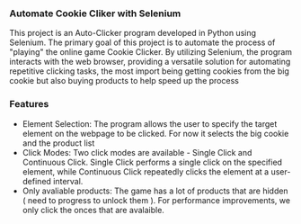 ### Automate Cookie Cliker with Selenium
This project is an Auto-Clicker program developed in Python using Selenium. The primary goal of this project is to automate the process of "playing" the online game Cookie Clicker.
By utilizing Selenium, the program interacts with the web browser, providing a versatile solution for automating repetitive clicking tasks, the most import being getting cookies from the big cookie but also buying products to help speed up the process

### Features
- Element Selection: The program allows the user to specify the target element on the webpage to be clicked. For now it selects the big cookie and the product list
- Click Modes: Two click modes are available - Single Click and Continuous Click. Single Click performs a single click on the specified element, while Continuous Click repeatedly clicks the element at a user-defined interval.
- Only avaliable products: The game has a lot of products that are hidden ( need to progress to unlock them ). For performance improvements, we only click the onces that are avalaible.

